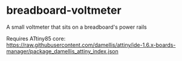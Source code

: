 # breadboard-voltmeter
A small voltmeter that sits on a breadboard's power rails

Requires ATtiny85 core: https://raw.githubusercontent.com/damellis/attiny/ide-1.6.x-boards-manager/package_damellis_attiny_index.json
